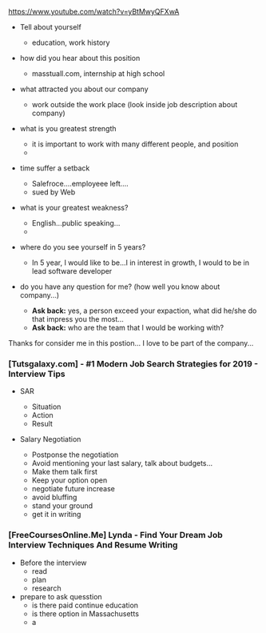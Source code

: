 https://www.youtube.com/watch?v=yBtMwyQFXwA

* Tell about yourself
    * education, work history
* how did you hear about this position
    * masstuall.com, internship at high school
* what attracted you about our company
    * work outside the work place (look inside job description about company)
* what is you greatest strength
    * it is important to work with many different people, and position
    * 
* time suffer a setback
    * Salefroce....employeee left....
    * sued by Web 
* what is your greatest weakness?
    *  English...public speaking...   
    *  
* where do you see yourself in 5 years?
    * In 5 year, I would like to be...I in interest in growth, I would to be in lead software developer

* do you have any question for me? (how well you know about company...)
    * **Ask back:** yes, a person exceed your expaction, what did he/she do that impress you the most...
    * **Ask back:** who are the team that I would be working with?


Thanks for consider me in this postion...
I love to be part of the company...

### [Tutsgalaxy.com] - #1 Modern Job Search Strategies for 2019 - Interview Tips
* SAR
    * Situation
    * Action
    * Result

* Salary Negotiation
    * Postponse the negotiation
    * Avoid mentioning your last salary, talk about budgets...
    * Make them talk first
    * Keep your option open
    * negotiate future increase
    * avoid bluffing
    * stand your ground
    * get it in writing

### [FreeCoursesOnline.Me] Lynda - Find Your Dream Job Interview Techniques And Resume Writing
* Before the interview
    * read
    * plan
    * research
* prepare to ask quesstion
    * is there paid continue education
    * is there option in Massachusetts
    * a

